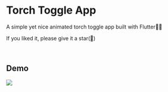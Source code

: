 <h1>Torch Toggle App</h1>

<p>A simple yet nice animated torch toggle app built with Flutter💙😊</p>

<p>If you liked it, please give it a star(🌟)</p>

</br>

<h2>Demo</h2>
<img src="./showcase/showcase.gif">
